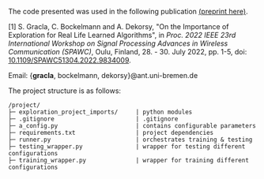 
The code presented was used in the following publication [(preprint here)](https://arxiv.org/abs/2304.10860).

[1] S. Gracla, C. Bockelmann and A. Dekorsy,
"On the Importance of Exploration for Real Life Learned Algorithms",
in *Proc. 2022 IEEE 23rd International Workshop on Signal Processing Advances in Wireless Communication (SPAWC)*,
Oulu, Finland, 28. - 30. July 2022,
pp. 1-5, doi: [10.1109/SPAWC51304.2022.9834009](https://doi.org/10.1109/SPAWC51304.2022.9834009).

Email: {**gracla**, bockelmann, dekorsy}@ant.uni-bremen.de

The project structure is as follows:

```
/project/
├─ exploration_project_imports/     | python modules
├─ .gitignore                       | .gitignore
├─ a_config.py                      | contains configurable parameters
├─ requirements.txt                 | project dependencies
├─ runner.py                        | orchestrates training & testing
├─ testing_wrapper.py               | wrapper for testing different configurations
├─ training_wrapper.py              | wrapper for training different configurations
```